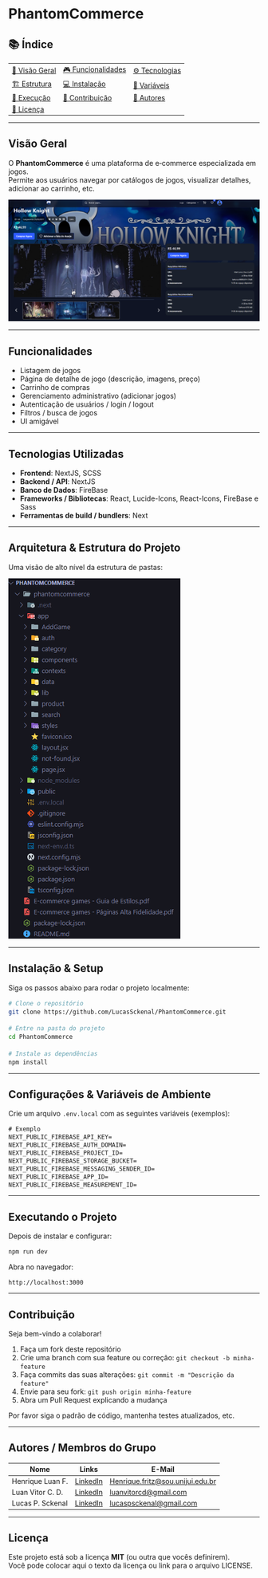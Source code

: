 # PhantomCommerce

## 📚 Índice

<div align="center">

<table>
  <tr>
    <td><a href="#visão-geral">🔹 Visão Geral</a></td>
    <td><a href="#funcionalidades">🎮 Funcionalidades</a></td>
    <td><a href="#tecnologias-utilizadas">⚙️ Tecnologias</a></td>
  </tr>
  <tr>
    <td><a href="#arquitetura--estrutura-do-projeto">🏗️ Estrutura</a></td>
    <td><a href="#instalação--setup">💻 Instalação</a></td>
    <td><a href="#configurações--variáveis-de-ambiente">🔐 Variáveis</a></td>
  </tr>
  <tr>
    <td><a href="#executando-o-projeto">🚀 Execução</a></td>
    <td><a href="#contribuição">🤝 Contribuição</a></td>
    <td><a href="#autores--membros-do-grupo">👥 Autores</a></td>
  </tr>
  <tr>
    <td><a href="#licença">📄 Licença</a></td>
    <td></td>
    <td></td>
  </tr>
</table>

</div>



---

## Visão Geral

O **PhantomCommerce** é uma plataforma de e‑commerce especializada em jogos.  
Permite aos usuários navegar por catálogos de jogos, visualizar detalhes, adicionar ao carrinho, etc.

![Exemplo da página de produto](phantomcommerce/public/example_productpage.png)

---

## Funcionalidades

- Listagem de jogos  
- Página de detalhe de jogo (descrição, imagens, preço)  
- Carrinho de compras  
- Gerenciamento administrativo (adicionar jogos)  
- Autenticação de usuários / login / logout  
- Filtros / busca de jogos  
- UI amigável  

---

## Tecnologias Utilizadas

- **Frontend**: NextJS, SCSS  
- **Backend / API**: NextJS  
- **Banco de Dados**: FireBase  
- **Frameworks / Bibliotecas**: React, Lucide-Icons, React-Icons, FireBase e Sass  
- **Ferramentas de build / bundlers**: Next

---

## Arquitetura & Estrutura do Projeto

Uma visão de alto nível da estrutura de pastas:

![Estrutura do projeto](phantomcommerce/public/project_structure.png)

---

## Instalação & Setup

Siga os passos abaixo para rodar o projeto localmente:

```bash
# Clone o repositório
git clone https://github.com/LucasSckenal/PhantomCommerce.git

# Entre na pasta do projeto
cd PhantomCommerce

# Instale as dependências
npm install
```

---

## Configurações & Variáveis de Ambiente

Crie um arquivo `.env.local` com as seguintes variáveis (exemplos):

```
# Exemplo
NEXT_PUBLIC_FIREBASE_API_KEY=
NEXT_PUBLIC_FIREBASE_AUTH_DOMAIN=
NEXT_PUBLIC_FIREBASE_PROJECT_ID=
NEXT_PUBLIC_FIREBASE_STORAGE_BUCKET=
NEXT_PUBLIC_FIREBASE_MESSAGING_SENDER_ID=
NEXT_PUBLIC_FIREBASE_APP_ID=
NEXT_PUBLIC_FIREBASE_MEASUREMENT_ID=
```

---

## Executando o Projeto

Depois de instalar e configurar:

```bash
npm run dev
```

Abra no navegador:

```
http://localhost:3000
```

---

## Contribuição

Seja bem-vindo a colaborar!  

1. Faça um fork deste repositório  
2. Crie uma branch com sua feature ou correção: `git checkout -b minha-feature`  
3. Faça commits das suas alterações: `git commit -m "Descrição da feature"`  
4. Envie para seu fork: `git push origin minha-feature`  
5. Abra um Pull Request explicando a mudança  

Por favor siga o padrão de código, mantenha testes atualizados, etc.

---

## Autores / Membros do Grupo

| Nome              | Links | E-Mail |
| ----------------- | ---------------------- | ---------------------- |
| Henrique Luan F.  | [LinkedIn](https://www.linkedin.com/in/henrique-luan-fritz-70412635a/)        | [Henrique.fritz@sou.unijui.edu.br](mailto:Henrique.fritz@sou.unijui.edu.br) |
| Luan Vitor C. D. | [LinkedIn](https://www.linkedin.com/in/luan-vitor-casali-dallabrida-20a60a342/)        | [luanvitorcd@gmail.com](mailto:luanvitorcd@gmail.com) |
| Lucas P. Sckenal   | [LinkedIn](https://www.linkedin.com/in/lucassckenal/)        | [lucaspsckenal@gmail.com](mailto:lucaspsckenal@gmail.com) |

---

## Licença

Este projeto está sob a licença **MIT** (ou outra que vocês definirem).  
Você pode colocar aqui o texto da licença ou link para o arquivo LICENSE.

